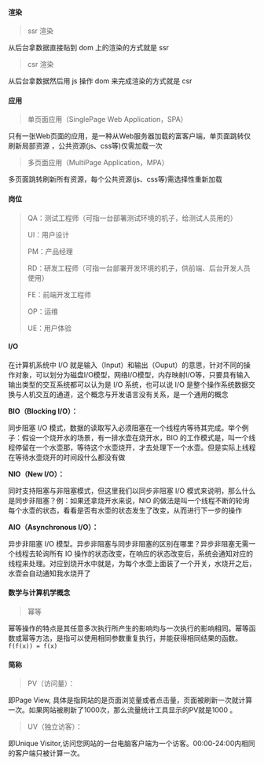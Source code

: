#### 渲染

> ssr 渲染

从后台拿数据直接贴到 dom 上的渲染的方式就是 ssr



> csr 渲染

从后台拿数据然后用 js 操作 dom 来完成渲染的方式就是 csr



#### 应用

> 单页面应用（SinglePage Web Application，SPA）

只有一张Web页面的应用，是一种从Web服务器加载的富客户端，单页面跳转仅刷新局部资源 ，公共资源(js、css等)仅需加载一次



> 多页面应用（MultiPage Application，MPA）

多页面跳转刷新所有资源，每个公共资源(js、css等)需选择性重新加载





#### 岗位

> QA：测试工程师（可指一台部署测试环境的机子，给测试人员用的）
>
> UI：用户设计
>
> PM：产品经理
>
> RD：研发工程师（可指一台部署开发环境的机子，供前端、后台开发人员使用）
>
> FE：前端开发工程师
>
> OP：运维
>
> UE：用户体验





#### I/O

在计算机系统中 I/O 就是输入（Input）和输出（Ouput）的意思，针对不同的操作对象，可以划分为磁盘I/O模型，网络I/O模型，内存映射I/O等，只要具有输入输出类型的交互系统都可以认为是 I/O 系统，也可以说 I/O 是整个操作系统数据交换与人机交互的通道，这个概念与开发语言没有关系，是一个通用的概念



**BIO（Blocking I/O）：**

同步阻塞 I/O 模式，数据的读取写入必须阻塞在一个线程内等待其完成。举个例子：假设一个烧开水的场景，有一排水壶在烧开水，BIO 的工作模式是，叫一个线程停留在一个水壶那，等待这个水壶烧开，才去处理下一个水壶。但是实际上线程在等待水壶烧开的时间段什么都没有做



**NIO（New I/O）：**

同时支持阻塞与非阻塞模式，但这里我们以同步非阻塞 I/O 模式来说明，那么什么是同步非阻塞？例：如果还拿烧开水来说，NIO 的做法是叫一个线程不断的轮询每个水壶的状态，看看是否有水壶的状态发生了改变，从而进行下一步的操作



**AIO（Asynchronous I/O）：**

异步非阻塞 I/O 模型。异步非阻塞与同步非阻塞的区别在哪里？异步非阻塞无需一个线程去轮询所有 IO 操作的状态改变，在响应的状态改变后，系统会通知对应的线程来处理。对应到烧开水中就是，为每个水壶上面装了一个开关，水烧开之后，水壶会自动通知我水烧开了





#### 数学与计算机学概念

> 幂等

幂等操作的特点是其任意多次执行所产生的影响均与一次执行的影响相同。幂等函数或幂等方法，是指可以使用相同参数重复执行，并能获得相同结果的函数。`f(f(x)) = f(x)`





#### 简称

> PV（访问量）：

即Page View, 具体是指网站的是页面浏览量或者点击量，页面被刷新一次就计算一次。如果网站被刷新了1000次，那么流量统计工具显示的PV就是1000 。



> UV（独立访客）：

即Unique Visitor,访问您网站的一台电脑客户端为一个访客。00:00-24:00内相同的客户端只被计算一次。